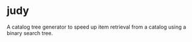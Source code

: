 # judy
A catalog tree generator to speed up item retrieval from a catalog using a binary search tree.
